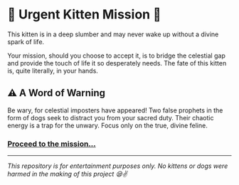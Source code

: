 # 🚨 Urgent Kitten Mission 🚨

This kitten is in a deep slumber and may never wake up without a divine spark of life.

Your mission, should you choose to accept it, is to bridge the celestial gap and provide the touch of life it so desperately needs. The fate of this kitten is, quite literally, in your hands.

## ⚠️ A Word of Warning
Be wary, for celestial imposters have appeared! Two false prophets in the form of dogs seek to distract you from your sacred duty. Their chaotic energy is a trap for the unwary. Focus only on the true, divine feline.

### **[Proceed to the mission...](https://loch214.github.io/urgent-kitten-mission/)**

---
*This repository is for entertainment purposes only. No kittens or dogs were harmed in the making of this project 😪✌️*
